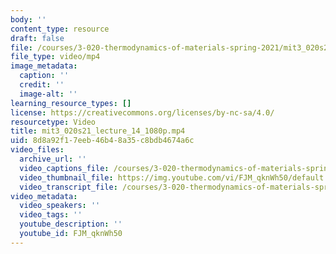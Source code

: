 ```yaml
---
body: ''
content_type: resource
draft: false
file: /courses/3-020-thermodynamics-of-materials-spring-2021/mit3_020s21_lecture_14_1080p_360p_16_9.mp4
file_type: video/mp4
image_metadata:
  caption: ''
  credit: ''
  image-alt: ''
learning_resource_types: []
license: https://creativecommons.org/licenses/by-nc-sa/4.0/
resourcetype: Video
title: mit3_020s21_lecture_14_1080p.mp4
uid: 8d8a92f1-7eeb-46b4-8a35-c8bdb4674a6c
video_files:
  archive_url: ''
  video_captions_file: /courses/3-020-thermodynamics-of-materials-spring-2021/1SYjXjLIEf9D7zOQABuM7qcf8RwSow9m-_transcript.webvtt
  video_thumbnail_file: https://img.youtube.com/vi/FJM_qknWh50/default.jpg
  video_transcript_file: /courses/3-020-thermodynamics-of-materials-spring-2021/1SYjXjLIEf9D7zOQABuM7qcf8RwSow9m-_transcript.pdf
video_metadata:
  video_speakers: ''
  video_tags: ''
  youtube_description: ''
  youtube_id: FJM_qknWh50
---
```

